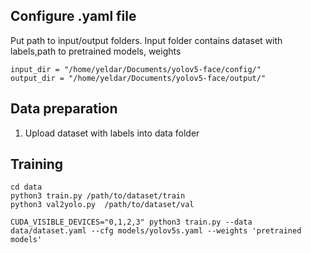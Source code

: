 ## Configure .yaml file 
Put path to input/output folders. Input folder contains dataset with labels,path to pretrained models, weights

```shell
input_dir = "/home/yeldar/Documents/yolov5-face/config/"
output_dir = "/home/yeldar/Documents/yolov5-face/output/"
```

## Data preparation

1. Upload dataset with labels into data folder

## Training

```shell
cd data
python3 train.py /path/to/dataset/train 
python3 val2yolo.py  /path/to/dataset/val 
```

```shell
CUDA_VISIBLE_DEVICES="0,1,2,3" python3 train.py --data data/dataset.yaml --cfg models/yolov5s.yaml --weights 'pretrained models'
```
